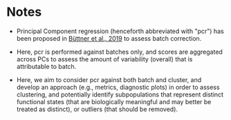 # Notes

- Principal Component regression (henceforth abbreviated with "pcr") has been
proposed in [Büttner et al., 2019](http://dx.doi.org/10.1038/s41592-018-0254-1)
to assess batch correction.

- Here, pcr is performed against batches only, and scores are aggregated across
PCs to assess the amount of variability (overall) that is attributable to batch.

- Here, we aim to consider pcr against both batch and cluster, and develop an
approach (e.g., metrics, diagnostic plots) in order to assess clustering, and
potentially identify subpopulations that represent distinct functional states
(that are biologically meaningful and may better be treated as distinct), or
outliers (that should be removed).